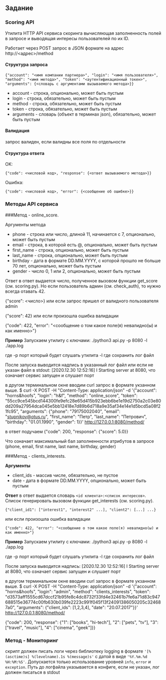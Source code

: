 ## Задание
### Scoring API

Утилита HTTP API сервиса скоринга вычисляющая заполненность полей в запросе и выводящая интересы пользователей по их ID. 

Работает через POST запрос в JSON формате на адрес http://<адрес>/method


#### Структура запроса
```
{"account": "<имя компании партнера>", "login": "<имя пользователя>", "method": "<имя метода>", "token": "<аутентификационный токен>", "arguments": {<словарь с аргументами вызываемого метода>}}
```
* account - строка, опционально, может быть пустым
* login - строка, обязательно, может быть пустым
* method - строка, обязательно, может быть пустым
* token - строка, обязательно, может быть пустым
* arguments - словарь (объект в терминах json), обязательно, может быть пустым

#### Валидация
запрос валиден, если валидны все поля по отдельности

#### Структура ответа
OK:
```
{"code": <числовой код>, "response": {<ответ вызываемого метода>}}
```
Ошибка:
```
{"code": <числовой код>, "error": {<сообщение об ошибке>}}
```

### Методы API сервиса

###Метод - online_score.

Аргументы метода
* phone - строка или число, длиной 11, начинается с 7, опционально, может быть пустым
* email - строка, в которой есть @, опционально, может быть пустым
* first_name - строка, опционально, может быть пустым
* last_name - строка, опционально, может быть пустым
* birthday - дата в формате DD.MM.YYYY, с которой прошло не больше 70 лет, опционально, может быть пустым
* gender - число 0, 1 или 2, опционально, может быть пустым

Ответ в ответ выдается число, полученное вызовом функции get_score (см. scoring.py). Но если пользователь админ (см. check_auth), то нужно всегда отавать 42.

{"score": <число>}
или если запрос пришел от валидного пользователя admin

{"score": 42}
или если произошла ошибка валидации

{"code": 422, "error": "<сообщение о том какое поле(я) невалидно(ы) и как именно>"}

__Пример__
Запускаем утилиту с ключами:
./python3 api.py -p 8080 -l ./app.log

где -p порт который будет слушать утилита
    -l где сохранить лог файл

После запуска выводится надпись в указанный лог файл или если не указан файл в stdout: [2020.12.30 12:52:16] I Starting server at 8080, что означает сервис запущен и слушает порт

в другом терминальном окне вводим curl запрос в формате укзанном выше.
$ curl -X POST  -H "Content-Type: application/json" -d '{"account": "horns&hoofs", "login": "h&f", "method": "online_score", 
"token": "55cc9ce545bcd144300fe9efc28e65d415b923ebb6be1e19d2750a2c03e80dd209a27954dca045e5bb12418e7d89b6d718a9e35af34e14e1d5bcd5a08f21fc95", 
"arguments": {"phone": "79175002040", "email": "stupnikov@otus.ru", "first_name": "Петр", "last_name": "Петрович", "birthday": "01.01.1990", "gender": 1}}' 
http://127.0.0.1:8080/method/
 
в ответ подучаем
{"code": 200, "response": {"score": 5.0}}

Что означает максимальный бал заполненности атрибутов в запросе (phone, email, first name, last name, birthday, gender)

###Метод - clients_interests.

__Аргументы__
* client_ids - массив числе, обязательно, не пустое
* date - дата в формате DD.MM.YYYY, опционально, может быть пустым

__Ответ__
в ответ выдается словарь `<id клиента>:<список интересов>`. Список генерировать вызовом функции get_interests (см. scoring.py).
```
{"client_id1": ["interest1", "interest2" ...], "client2": [...] ...}
```
или если произошла ошибка валидации
```
{"code": 422, "error": "<сообщение о том какое поле(я) невалидно(ы) и как именно>"}
```

__Пример__
Запускаем утилиту с ключами:
./python3 api.py -p 8080 -l ./app.log

где -p порт который будет слушать утилита
    -l где сохранить лог файл

После запуска выводится надпись: [2020.12.30 12:52:16] I Starting server at 8080, что означает сервис запущен и слушает порт

в другом терминальном окне вводим curl запрос в формате укзанном выше.
$ curl -X POST  -H "Content-Type: application/json" -d '{"account": "horns&hoofs", "login": "admin", "method": "clients_interests", "token": "d3573aff1555cd67dccf21b95fe8c4dc8732f33fd4e32461b7fe6a71d83c947688515e36774c00fb630b039fe2223c991f045f13f24091386050205c324687a0", "arguments": {"client_ids": [1,2,3,4], "date": "20.07.2017"}}' http://127.0.0.1:8080/method/

{"code": 200, "response": {"1": ["books", "hi-tech"], "2": ["pets", "tv"], "3": ["travel", "music"], "4": ["cinema", "geek"]}}


### Метод - Мониторинг
скрипт должен писать логи через библиотеку logging в формате `'[%(asctime)s] %(levelname).1s %(message)s'` c датой в виде `'%Y.%m.%d %H:%M:%S'`. Допускается только использование уровней `info`, `error` и `exception`. Путь до логфайла указывается в конфиге, если не указан, лог должен писаться в stdout
